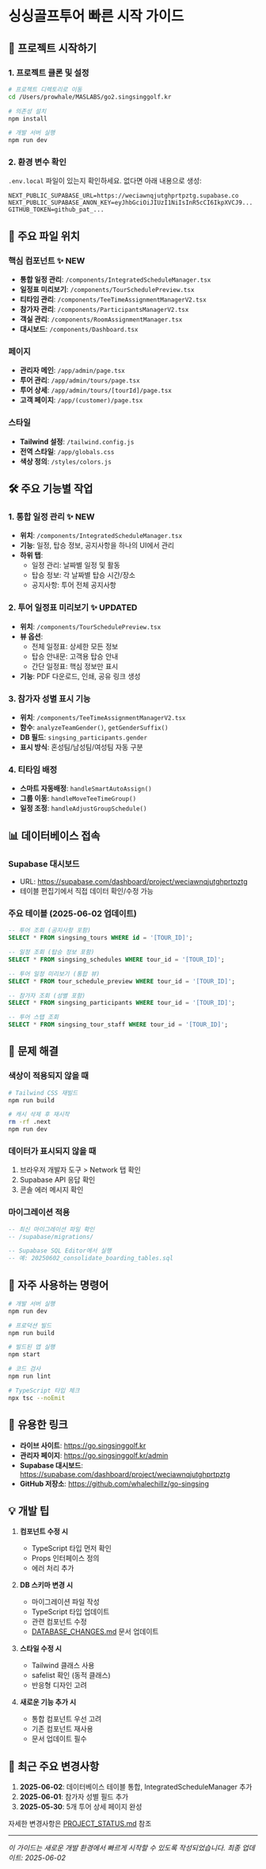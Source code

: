 # 싱싱골프투어 빠른 시작 가이드

## 🚀 프로젝트 시작하기

### 1. 프로젝트 클론 및 설정
```bash
# 프로젝트 디렉토리로 이동
cd /Users/prowhale/MASLABS/go2.singsinggolf.kr

# 의존성 설치
npm install

# 개발 서버 실행
npm run dev
```

### 2. 환경 변수 확인
`.env.local` 파일이 있는지 확인하세요. 없다면 아래 내용으로 생성:
```env
NEXT_PUBLIC_SUPABASE_URL=https://weciawnqjutghprtpztg.supabase.co
NEXT_PUBLIC_SUPABASE_ANON_KEY=eyJhbGciOiJIUzI1NiIsInR5cCI6IkpXVCJ9...
GITHUB_TOKEN=github_pat_...
```

## 📁 주요 파일 위치

### 핵심 컴포넌트 ✨ NEW
- **통합 일정 관리**: `/components/IntegratedScheduleManager.tsx`
- **일정표 미리보기**: `/components/TourSchedulePreview.tsx`
- **티타임 관리**: `/components/TeeTimeAssignmentManagerV2.tsx`
- **참가자 관리**: `/components/ParticipantsManagerV2.tsx`
- **객실 관리**: `/components/RoomAssignmentManager.tsx`
- **대시보드**: `/components/Dashboard.tsx`

### 페이지
- **관리자 메인**: `/app/admin/page.tsx`
- **투어 관리**: `/app/admin/tours/page.tsx`
- **투어 상세**: `/app/admin/tours/[tourId]/page.tsx`
- **고객 페이지**: `/app/(customer)/page.tsx`

### 스타일
- **Tailwind 설정**: `/tailwind.config.js`
- **전역 스타일**: `/app/globals.css`
- **색상 정의**: `/styles/colors.js`

## 🛠 주요 기능별 작업

### 1. 통합 일정 관리 ✨ NEW
- **위치**: `/components/IntegratedScheduleManager.tsx`
- **기능**: 일정, 탑승 정보, 공지사항을 하나의 UI에서 관리
- **하위 탭**: 
  - 일정 관리: 날짜별 일정 및 활동
  - 탑승 정보: 각 날짜별 탑승 시간/장소
  - 공지사항: 투어 전체 공지사항

### 2. 투어 일정표 미리보기 ✨ UPDATED
- **위치**: `/components/TourSchedulePreview.tsx`
- **뷰 옵션**:
  - 전체 일정표: 상세한 모든 정보
  - 탑승 안내문: 고객용 탑승 안내
  - 간단 일정표: 핵심 정보만 표시
- **기능**: PDF 다운로드, 인쇄, 공유 링크 생성

### 3. 참가자 성별 표시 기능
- **위치**: `/components/TeeTimeAssignmentManagerV2.tsx`
- **함수**: `analyzeTeamGender()`, `getGenderSuffix()`
- **DB 필드**: `singsing_participants.gender`
- **표시 방식**: 혼성팀/남성팀/여성팀 자동 구분

### 4. 티타임 배정
- **스마트 자동배정**: `handleSmartAutoAssign()`
- **그룹 이동**: `handleMoveTeeTimeGroup()`
- **일정 조정**: `handleAdjustGroupSchedule()`

## 📊 데이터베이스 접속

### Supabase 대시보드
- URL: https://supabase.com/dashboard/project/weciawnqjutghprtpztg
- 테이블 편집기에서 직접 데이터 확인/수정 가능

### 주요 테이블 (2025-06-02 업데이트)
```sql
-- 투어 조회 (공지사항 포함)
SELECT * FROM singsing_tours WHERE id = '[TOUR_ID]';

-- 일정 조회 (탑승 정보 포함)
SELECT * FROM singsing_schedules WHERE tour_id = '[TOUR_ID]';

-- 투어 일정 미리보기 (통합 뷰)
SELECT * FROM tour_schedule_preview WHERE tour_id = '[TOUR_ID]';

-- 참가자 조회 (성별 포함)
SELECT * FROM singsing_participants WHERE tour_id = '[TOUR_ID]';

-- 투어 스탭 조회
SELECT * FROM singsing_tour_staff WHERE tour_id = '[TOUR_ID]';
```

## 🐛 문제 해결

### 색상이 적용되지 않을 때
```bash
# Tailwind CSS 재빌드
npm run build

# 캐시 삭제 후 재시작
rm -rf .next
npm run dev
```

### 데이터가 표시되지 않을 때
1. 브라우저 개발자 도구 > Network 탭 확인
2. Supabase API 응답 확인
3. 콘솔 에러 메시지 확인

### 마이그레이션 적용
```sql
-- 최신 마이그레이션 파일 확인
-- /supabase/migrations/

-- Supabase SQL Editor에서 실행
-- 예: 20250602_consolidate_boarding_tables.sql
```

## 📝 자주 사용하는 명령어

```bash
# 개발 서버 실행
npm run dev

# 프로덕션 빌드
npm run build

# 빌드된 앱 실행
npm start

# 코드 검사
npm run lint

# TypeScript 타입 체크
npx tsc --noEmit
```

## 🔗 유용한 링크

- **라이브 사이트**: https://go.singsinggolf.kr
- **관리자 페이지**: https://go.singsinggolf.kr/admin
- **Supabase 대시보드**: https://supabase.com/dashboard/project/weciawnqjutghprtpztg
- **GitHub 저장소**: https://github.com/whalechillz/go-singsing

## 💡 개발 팁

1. **컴포넌트 수정 시**
   - TypeScript 타입 먼저 확인
   - Props 인터페이스 정의
   - 에러 처리 추가

2. **DB 스키마 변경 시**
   - 마이그레이션 파일 작성
   - TypeScript 타입 업데이트
   - 관련 컴포넌트 수정
   - [DATABASE_CHANGES.md](/docs/DATABASE_CHANGES.md) 문서 업데이트

3. **스타일 수정 시**
   - Tailwind 클래스 사용
   - safelist 확인 (동적 클래스)
   - 반응형 디자인 고려

4. **새로운 기능 추가 시**
   - 통합 컴포넌트 우선 고려
   - 기존 컴포넌트 재사용
   - 문서 업데이트 필수

## 🔄 최근 주요 변경사항

1. **2025-06-02**: 데이터베이스 테이블 통합, IntegratedScheduleManager 추가
2. **2025-06-01**: 참가자 성별 필드 추가
3. **2025-05-30**: 5개 투어 상세 페이지 완성

자세한 변경사항은 [PROJECT_STATUS.md](/docs/PROJECT_STATUS.md) 참조

---
*이 가이드는 새로운 개발 환경에서 빠르게 시작할 수 있도록 작성되었습니다.*
*최종 업데이트: 2025-06-02*
